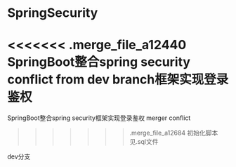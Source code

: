 # SpringSecurity
<<<<<<< .merge_file_a12440
SpringBoot整合spring security  conflict from dev branch框架实现登录鉴权
=======
SpringBoot整合spring security框架实现登录鉴权 merger conflict
>>>>>>> .merge_file_a12684
初始化脚本见.sql文件

dev分支

